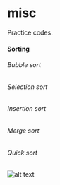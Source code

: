 # misc

Practice codes.

#### Sorting

###### Bubble sort
###### Selection sort
###### Insertion sort
###### Merge sort
###### Quick sort


![alt text][logo]

[logo]: https://upload.wikimedia.org/wikipedia/commons/thumb/2/23/Golang.png/320px-Golang.png "The Go Programming Language"
